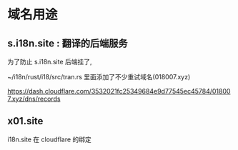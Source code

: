 # 域名用途

## s.i18n.site : 翻译的后端服务

为了防止 s.i18n.site 后端挂了,

~/i18n/rust/i18/src/tran.rs 里面添加了不少重试域名(018007.xyz)

https://dash.cloudflare.com/3532021fc25349684e9d77545ec45784/018007.xyz/dns/records

## x01.site

i18n.site 在 cloudflare 的绑定


